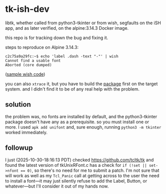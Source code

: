 # tk-ish-dev

libtk, whether called from python3-tkinter or from wish, segfaults on the
iSH app, and as later verified, on the alpine:3.14.3 Docker image.

this repo is for tracking down the bug and fixing it.

steps to reproduce on Alpine 3.14.3:
```
c2c75a9a29fc:~$ echo 'label .dash -text "-"' | wish
Cannot find a usable font
Aborted (core dumped)
```
([sample wish code](opensource.com/article/23/4/learn-tcltk-wish-simple-game))

you can also `xtrace` it, but you have to build the
[package](https://github.com/jcomeauictx/xtrace)
first on the target system. and I didn't find it to be of any real help
with the problem.

## solution

the problem was, no fonts are installed by default, and the python3-tkinter
package doesn't have any as a prerequisite. so you must install one or more.
I used `apk add unifont` and, sure enough, running `python3 -m tkinter` worked
immediately.

## followup

I just (2025-10-30-18:16:13 PDT) checked https://github.com/tcltk/tk and
found the latest version of tkUnixRFont.c has a check for
`if (!set || set->nfont == 0)`, so there's no need for me to submit a patch.
I'm not sure that will work as well as my `Tcl_Panic` call at getting across
to the user the need to install a font&mdash;it may just silently refuse to
add the Label, Button, or whatever&mdash;but I'll consider it out of my
hands now.
